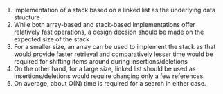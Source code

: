 1. Implementation of a stack based on a linked list as the underlying data structure
2. While both array-based and stack-based implementations offer relatively fast operations, a design decsion should be made on the expected size of the stack
3. For a smaller size, an array can be used to implement the stack as that would provide faster retrieval and comparatively lesser time would be required for shifting items around during insertions/deletions
4. On the other hand, for a large size, linked list should be used as insertions/deletions would require changing only a few references.
5. On average, about O(N) time is required for a search in either case.
